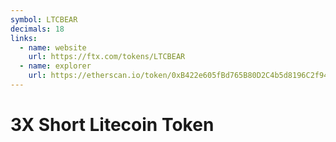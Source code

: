 ```yaml
---
symbol: LTCBEAR
decimals: 18
links:
  - name: website
    url: https://ftx.com/tokens/LTCBEAR
  - name: explorer
    url: https://etherscan.io/token/0xB422e605fBd765B80D2C4b5d8196C2f94144438B
---
```


# 3X Short Litecoin Token
